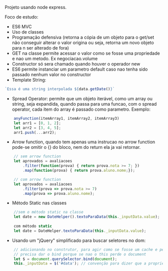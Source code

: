 Projeto usando node express.

Foco de estudo:

- ES6 MVC
- Uso de classes
- Programação defensiva (retorna a cópia de um objeto para o get/set não conseguir alterar o valor origina ou seja, retorna um novo objeto para n ser alterado de fora)
- GET na classe permite acessar o valor como se fosse uma propriedade e nao um metodo. Ex negociacao.volume
- Constructor  só sera chamado quando houver o operador new
- ES6 permite instanciar um parametro default caso nao tenha sido passado nenhum valor no constructor
- Template String: 
```javascript
`Essa é uma string interpolada ${data.getDate()}`
``` 
- Spread Operator:  permite que um objeto iterável, como um array ou string, seja expandida, quando passa para uma funcao, com o spread operator, cada item do array é passado como parametro. Exemplo:
```javascript
    anyFunction(itemArray1, itemArray2, itemArray3)
    let arr1 = [0, 1, 2];
    let arr2 = [3, 4, 5];
    arr1.push(...arr2);
```
- Arrow function, quando tem apenas uma instrucao no arrow function pode-se omitir o {} do bloco, nem do return ela ja vai retornar.
```javascript
    // sem arrow function
    let aprovados = avaliacoes
        .filter(function(prova) { return prova.nota >= 7; })
        .map(function(prova) { return prova.aluno.nome;});

    // com arrow function
    let aprovados = avaliacoes
        .filter(prova => prova.nota >= 7)
        .map(prova => prova.aluno.nome);
```
- Método Static nas classes
```javascript
    //sem o método static na classe
    let date = new DateHelper().textoParaData(this._inputData.value);
        
    com método static
    let date = DateHelper.textoParaData(this._inputData.value);
```
- Usando um "jQuery" simplificado para buscar seletores no dom:
```javascript
    // adicionando no construtor, para agir como se fosse um cache e percorrer apenas uma vez o dom
    // precisa dar o bind porque se nao o this perde o document
    let $ = document.querySelector.bind(document);
    this._inputData = $('#data'); // convenção para dizer que a propriedade é "privada"
```